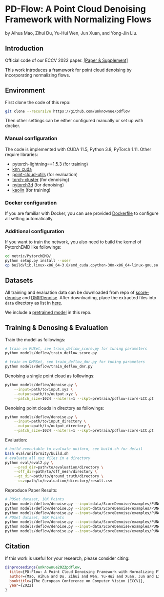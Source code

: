 # PD-Flow: A Point Cloud Denoising Framework with Normalizing Flows

by Aihua Mao, Zihui Du, Yu-Hui Wen, Jun Xuan, and Yong-Jin Liu.

## Introduction

Official code of our ECCV 2022 paper. [[Paper & Supplement]](https://arxiv.org/abs/2203.05940)

This work introduces a framework for point cloud denoising by incorporating normalizing flows.

## Environment

First clone the code of this repo:

```bash
git clone --recursive https://github.com/unknownue/pdflow
```

Then other settings can be either configured manually or set up with docker.

### Manual configuration

The code is implemented with CUDA 11.5, Python 3.8, PyTorch 1.11.
Other require libraries:

- pytorch-lightning==1.5.3 (for training)
- [knn_cuda](https://github.com/unlimblue/KNN_CUDA)
- [point-cloud-utils](https://github.com/fwilliams/point-cloud-utils) (for evaluation)
- [torch-cluster](https://github.com/rusty1s/pytorch_cluster) (for denoising)
- [pytorch3d](https://github.com/facebookresearch/pytorch3d) (for denoising)
- [kaolin](https://github.com/NVIDIAGameWorks/kaolin) (for training)

### Docker configuration

If you are familiar with Docker, you can use provided [Dockerfile](docker/Dockerfile) to configure all setting automatically.

### Additional configuration

If you want to train the network, you also need to build the kernel of PytorchEMD like followings:

```bash
cd metric/PytorchEMD/
python setup.py install --user
cp build/lib.linux-x86_64-3.8/emd_cuda.cpython-38m-x86_64-linux-gnu.so .
```

## Datasets

All training and evaluation data can be downloaded from repo of [score-denoise](https://github.com/luost26/score-denoise) and [DMRDenoise](https://github.com/luost26/DMRDenoise/).
After downloading, place the extracted files into `data` directory as list in [here](data/.gitkeep).

We include a [pretrained model](pretrain/pdflow-score-LCC.pt) in this repo.

## Training & Denosing & Evaluation

Train the model as followings:

```bash
# train on PUSet, see train_deflow_score.py for tuning parameters
python models/deflow/train_deflow_score.py

# train on DMRSet, see train_deflow_dmr.py for tuning parameters
python models/deflow/train_deflow_dmr.py
```

Denoising a single point cloud as followings:

```bash
python models/deflow/denoise.py \
    --input=path/to/input.xyz \
    --output=path/to/output.xyz \
    --patch_size=1024 --niters=1 --ckpt=pretrain/pdflow-score-LCC.pt
```

Denoising point clouds in directory as followings:

```bash
python models/deflow/denoise.py \
    --input=path/to/input_directory \
    --output=path/to/output_directory \
    --patch_size=1024 --niters=1 --ckpt=pretrain/pdflow-score-LCC.pt
```

Evaluation:

```bash
# build executable to evaluate uniform, see build.sh for detail
bash eval/uniformity/build.sh
# evaluate all xyz files in a directory
python eval/eval2.py \
    --pred_dir=path/to/evaluation/directory \
    --off_dir=path/to/off_mesh/directory \
    --gt_dir=path/to/ground_truth/directory \
    --csv=path/to/evaluation/directory/result.csv
```

Reproduce Paper Results:

```bash
# PUSet dataset, 10K Points
python models/deflow/denoise.py --input=data/ScoreDenoise/examples/PUNet_10000_poisson_0.01 --output=evaluation/PU_10000_n0.01_i1 --patch_size=1024 --niters=1 --ckpt=pretrain/pdflow-score-LCC.pt
python models/deflow/denoise.py --input=data/ScoreDenoise/examples/PUNet_10000_poisson_0.02 --output=evaluation/PU_10000_n0.02_i1 --patch_size=1024 --niters=1 --ckpt=pretrain/pdflow-score-LCC.pt
python models/deflow/denoise.py --input=data/ScoreDenoise/examples/PUNet_10000_poisson_0.03 --output=evaluation/PU_10000_n0.03_i1 --patch_size=1024 --niters=2 --ckpt=pretrain/pdflow-score-LCC.pt
# PUSet dataset, 50K Points
python models/deflow/denoise.py --input=data/ScoreDenoise/examples/PUNet_50000_poisson_0.01 --output=evaluation/PU_50000_n0.01_i1 --patch_size=1024 --niters=1 --ckpt=pretrain/pdflow-score-LCC.pt
python models/deflow/denoise.py --input=data/ScoreDenoise/examples/PUNet_50000_poisson_0.02 --output=evaluation/PU_50000_n0.02_i1 --patch_size=1024 --niters=2 --first_iter_partition --ckpt=pretrain/pdflow-score-LCC.pt
python models/deflow/denoise.py --input=data/ScoreDenoise/examples/PUNet_50000_poisson_0.03 --output=evaluation/PU_50000_n0.03_i1 --patch_size=1024 --niters=2 --first_iter_partition --ckpt=pretrain/pdflow-score-LCC.pt
```

## Citation

If this work is useful for your research, please consider citing:

```bibtex
@inproceedings{unknownue2022pdflow,
  title={PD-Flow: A Point Cloud Denoising Framework with Normalizing Flows},
  author={Mao, Aihua and Du, Zihui and Wen, Yu-Hui and Xuan, Jun and Liu, Yong-Jin},
  booktitle={The European Conference on Computer Vision (ECCV)},
  year={2022}
}
```

